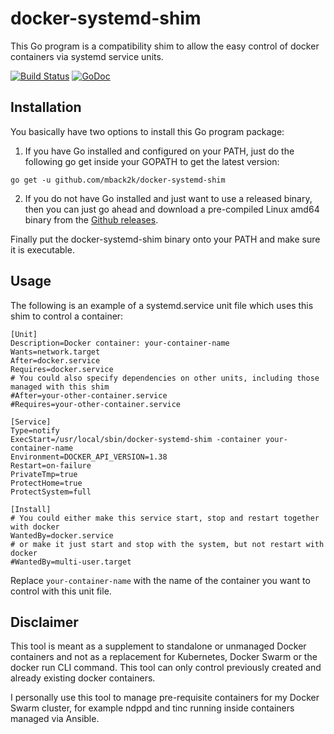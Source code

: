 docker-systemd-shim
===================
This Go program is a compatibility shim to allow the easy control of docker
containers via systemd service units.

[![Build Status](https://travis-ci.org/mback2k/docker-systemd-shim.svg?branch=master)](https://travis-ci.org/mback2k/docker-systemd-shim)
[![GoDoc](https://godoc.org/github.com/mback2k/docker-systemd-shim?status.svg)](https://godoc.org/github.com/mback2k/docker-systemd-shim)

Installation
------------
You basically have two options to install this Go program package:

1. If you have Go installed and configured on your PATH, just do the following go get inside your GOPATH to get the latest version:

```
go get -u github.com/mback2k/docker-systemd-shim
```

2. If you do not have Go installed and just want to use a released binary,
then you can just go ahead and download a pre-compiled Linux amd64 binary from the [Github releases](https://github.com/mback2k/docker-systemd-shim/releases).

Finally put the docker-systemd-shim binary onto your PATH and make sure it is executable.

Usage
-----
The following is an example of a systemd.service unit file which uses this shim to control a container:

```
[Unit]
Description=Docker container: your-container-name
Wants=network.target
After=docker.service
Requires=docker.service
# You could also specify dependencies on other units, including those managed with this shim
#After=your-other-container.service
#Requires=your-other-container.service

[Service]
Type=notify
ExecStart=/usr/local/sbin/docker-systemd-shim -container your-container-name
Environment=DOCKER_API_VERSION=1.38
Restart=on-failure
PrivateTmp=true
ProtectHome=true
ProtectSystem=full

[Install]
# You could either make this service start, stop and restart together with docker
WantedBy=docker.service
# or make it just start and stop with the system, but not restart with docker
#WantedBy=multi-user.target
```

Replace `your-container-name` with the name of the container you want to control with this unit file.

Disclaimer
----------
This tool is meant as a supplement to standalone or unmanaged Docker containers and
not as a replacement for Kubernetes, Docker Swarm or the docker run CLI command.
This tool can only control previously created and already existing docker containers.

I personally use this tool to manage pre-requisite containers for my Docker Swarm
cluster, for example ndppd and tinc running inside containers managed via Ansible.
